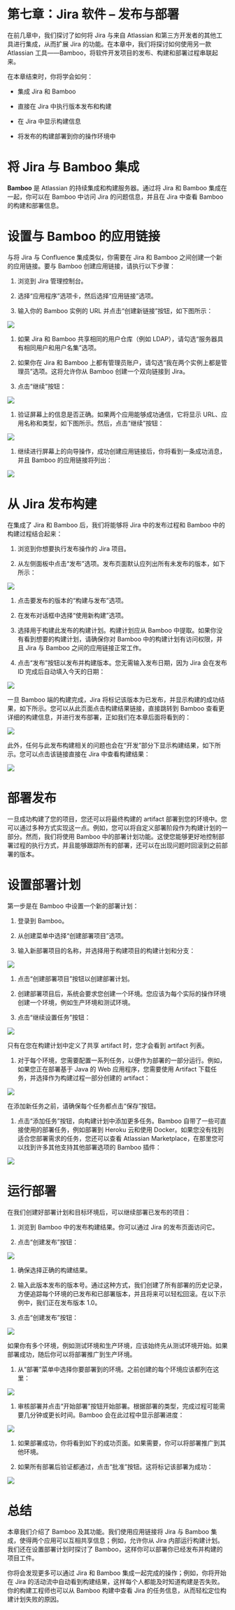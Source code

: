 # 第七章：Jira 软件 – 发布与部署

在前几章中，我们探讨了如何将 Jira 与来自 Atlassian 和第三方开发者的其他工具进行集成，从而扩展 Jira 的功能。在本章中，我们将探讨如何使用另一款 Atlassian 工具——Bamboo，将软件开发项目的发布、构建和部署过程串联起来。

在本章结束时，你将学会如何：

+   集成 Jira 和 Bamboo

+   直接在 Jira 中执行版本发布和构建

+   在 Jira 中显示构建信息

+   将发布的构建部署到你的操作环境中

# 将 Jira 与 Bamboo 集成

**Bamboo** 是 Atlassian 的持续集成和构建服务器。通过将 Jira 和 Bamboo 集成在一起，你可以在 Bamboo 中访问 Jira 的问题信息，并且在 Jira 中查看 Bamboo 的构建和部署信息。

# 设置与 Bamboo 的应用链接

与将 Jira 与 Confluence 集成类似，你需要在 Jira 和 Bamboo 之间创建一个新的应用链接。要与 Bamboo 创建应用链接，请执行以下步骤：

1.  浏览到 Jira 管理控制台。

1.  选择“应用程序”选项卡，然后选择“应用链接”选项。

1.  输入你的 Bamboo 实例的 URL 并点击“创建新链接”按钮，如下图所示：

![](img/00133.jpeg)

1.  如果 Jira 和 Bamboo 共享相同的用户仓库（例如 LDAP），请勾选“服务器具有相同用户和用户名集”选项。

1.  如果你在 Jira 和 Bamboo 上都有管理员账户，请勾选“我在两个实例上都是管理员”选项。这将允许你从 Bamboo 创建一个双向链接到 Jira。

1.  点击“继续”按钮：

![](img/00134.jpeg)

1.  验证屏幕上的信息是否正确。如果两个应用能够成功通信，它将显示 URL、应用名称和类型，如下图所示。然后，点击“继续”按钮：

![](img/00135.jpeg)

1.  继续进行屏幕上的向导操作，成功创建应用链接后，你将看到一条成功消息，并且 Bamboo 的应用链接将列出：

![](img/00136.jpeg)

# 从 Jira 发布构建

在集成了 Jira 和 Bamboo 后，我们将能够将 Jira 中的发布过程和 Bamboo 中的构建过程结合起来：

1.  浏览到你想要执行发布操作的 Jira 项目。

1.  从左侧面板中点击“发布”选项。发布页面默认应列出所有未发布的版本，如下所示：

![](img/00137.jpeg)

1.  点击要发布的版本的“构建与发布”选项。

1.  在发布对话框中选择“使用新构建”选项。

1.  选择用于构建此发布的构建计划。构建计划应从 Bamboo 中提取。如果你没有看到想要的构建计划，请确保你对 Bamboo 中的构建计划有访问权限，并且 Jira 与 Bamboo 之间的应用链接正常工作。

1.  点击“发布”按钮以发布并构建版本。您无需输入发布日期，因为 Jira 会在发布 ID 完成后自动填入今天的日期：

![](img/00138.jpeg)

一旦 Bamboo 端的构建完成，Jira 将标记该版本为已发布，并显示构建的成功结果，如下所示。您可以从此页面点击构建结果链接，直接跳转到 Bamboo 查看更详细的构建信息，并进行发布部署，正如我们在本章后面将看到的：

![](img/00139.jpeg)

此外，任何与此发布构建相关的问题也会在“开发”部分下显示构建结果，如下所示。您可以点击该链接直接在 Jira 中查看构建结果：

![](img/00140.jpeg)

# 部署发布

一旦成功构建了您的项目，您还可以将最终构建的 artifact 部署到您的环境中。您可以通过多种方式实现这一点。例如，您可以将自定义部署阶段作为构建计划的一部分。然而，我们将使用 Bamboo 中的部署计划功能。这使您能够更好地控制部署过程的执行方式，并且能够跟踪所有的部署，还可以在出现问题时回滚到之前部署的版本。

# 设置部署计划

第一步是在 Bamboo 中设置一个新的部署计划：

1.  登录到 Bamboo。

1.  从创建菜单中选择“创建部署项目”选项。

1.  输入新部署项目的名称，并选择用于构建项目的构建计划和分支：

![](img/00141.jpeg)

1.  点击“创建部署项目”按钮以创建部署计划。

1.  创建部署项目后，系统会要求您创建一个环境。您应该为每个实际的操作环境创建一个环境，例如生产环境和测试环境。

1.  点击“继续设置任务”按钮：

![](img/00142.jpeg)

只有在您在构建计划中定义了共享 artifact 时，您才会看到 artifact 列表。

1.  对于每个环境，您需要配置一系列任务，以便作为部署的一部分运行。例如，如果您正在部署基于 Java 的 Web 应用程序，您需要使用 Artifact 下载任务，并选择作为构建过程一部分创建的 artifact：

![](img/00143.jpeg)

在添加新任务之前，请确保每个任务都点击“保存”按钮。

1.  点击“添加任务”按钮，向构建计划中添加更多任务。Bamboo 自带了一些可直接使用的部署任务，例如部署到 Heroku 云和使用 Docker。如果您没有找到适合您部署需求的任务，您还可以查看 Atlassian Marketplace，在那里您可以找到许多其他支持其他部署选项的 Bamboo 插件：

![](img/00144.jpeg)

# 运行部署

在我们创建好部署计划和目标环境后，可以继续部署已发布的项目：

1.  浏览到 Bamboo 中的发布构建结果。你可以通过 Jira 的发布页面访问它。

1.  点击“创建发布”按钮：

![](img/00145.jpeg)

1.  确保选择正确的构建结果。

1.  输入此版本发布的版本号。通过这种方式，我们创建了所有部署的历史记录，方便追踪每个环境的已发布和已部署版本，并且将来可以轻松回滚。在以下示例中，我们正在发布版本 1.0。

1.  点击“创建发布”按钮：

![](img/00146.jpeg)

如果你有多个环境，例如测试环境和生产环境，应该始终先从测试环境开始。如果部署成功，随后你可以将部署推广到生产环境。

1.  从“部署”菜单中选择你要部署到的环境。之前创建的每个环境应该都列在这里：

![](img/00147.jpeg)

1.  审核部署并点击“开始部署”按钮开始部署。根据部署的类型，完成过程可能需要几分钟或更长时间。Bamboo 会在此过程中显示部署进度：

![](img/00148.jpeg)

1.  如果部署成功，你将看到如下的成功页面。如果需要，你可以将部署推广到其他环境。

1.  如果所有部署后验证都通过，点击“批准”按钮。这将标记该部署为成功：

![](img/00149.jpeg)

# 总结

本章我们介绍了 Bamboo 及其功能。我们使用应用链接将 Jira 与 Bamboo 集成，使得两个应用可以互相共享信息；例如，允许你从 Jira 内部运行构建计划。我们还在设置部署计划时探讨了 Bamboo，这样你可以部署你已经发布并构建的项目工件。

你将会发现更多可以通过 Jira 和 Bamboo 集成一起完成的操作；例如，你将开始在 Jira 的活动流中自动看到构建结果，这样每个人都能及时知道构建是否失败。你的构建工程师也可以从 Bamboo 构建中查看 Jira 的任务信息，从而轻松定位构建计划失败的原因。
